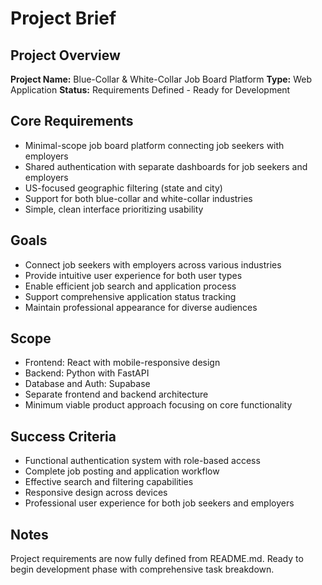 # Project Brief

## Project Overview
**Project Name:** Blue-Collar & White-Collar Job Board Platform
**Type:** Web Application
**Status:** Requirements Defined - Ready for Development

## Core Requirements
- Minimal-scope job board platform connecting job seekers with employers
- Shared authentication with separate dashboards for job seekers and employers
- US-focused geographic filtering (state and city)
- Support for both blue-collar and white-collar industries
- Simple, clean interface prioritizing usability

## Goals
- Connect job seekers with employers across various industries
- Provide intuitive user experience for both user types
- Enable efficient job search and application process
- Support comprehensive application status tracking
- Maintain professional appearance for diverse audiences

## Scope
- Frontend: React with mobile-responsive design
- Backend: Python with FastAPI
- Database and Auth: Supabase
- Separate frontend and backend architecture
- Minimum viable product approach focusing on core functionality

## Success Criteria
- Functional authentication system with role-based access
- Complete job posting and application workflow
- Effective search and filtering capabilities
- Responsive design across devices
- Professional user experience for both job seekers and employers

## Notes
Project requirements are now fully defined from README.md. Ready to begin development phase with comprehensive task breakdown.

